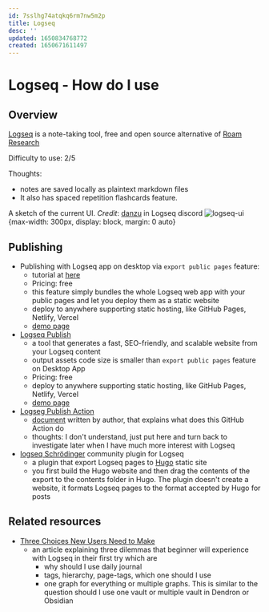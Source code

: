 ```yaml
---
id: 7sslhg74atqkq6rm7nw5m2p
title: Logseq
desc: ''
updated: 1650834768772
created: 1650671611497
---
```

# Logseq - How do I use

## Overview

[Logseq](https://logseq.com/) is a note-taking tool, free and open source alternative of [Roam Research](https://roamresearch.com/)

Difficulty to use: 2/5

Thoughts:
- notes are saved locally as plaintext markdown files
- It also has spaced repetition flashcards feature.

A sketch of the current UI. *Credit*: [danzu](https://discord.com/channels/725182569297215569/756886540038438992/940821337449046097) in Logseq discord
![logseq-ui](https://ik.imagekit.io/casa/h7b-dendron/2022-02-11_logseq-UI_zj-UxZtBZ.png?ik-sdk-version=javascript-1.4.3&updatedAt=1644592013237){max-width: 300px, display: block, margin: 0 auto}

## Publishing

- Publishing with Logseq app on desktop via `export public pages` feature:
    - tutorial at [here](https://logseq.github.io/#/page/Publishing%20(Desktop%20App%20Only))
    - Pricing: free
    - this feature simply bundles the whole Logseq web app with your public pages and let you deploy them as a static website
    - deploy to anywhere supporting static hosting, like GitHub Pages, Netlify, Vercel
    - [demo page](https://docs.logseq.com/#/page/Contents)
- [Logseq Publish](https://github.com/logseq/publish)
    - a tool that generates a fast, SEO-friendly, and scalable website from your Logseq content
    - output assets code size is smaller than `export public pages` feature on Desktop App
    - Pricing: free
    - deploy to anywhere supporting static hosting, like GitHub Pages, Netlify, Vercel
    - [demo page](https://eloquent-keller-6512b6.netlify.app/)
- [Logseg Publish Action](https://github.com/marketplace/actions/logseq-publish)
    - [document](https://pengx17.github.io/knowledge-garden/#/page/logseq%20publish%20github%20action) written by author, that explains what does this GitHub Action do
    - thoughts: I don't understand, just put here and turn back to investigate later when I have much more interest with Logseq
- [logseq Schrödinger](https://github.com/sawhney17/logseq-schrodinger) community plugin for Logseq
    - a plugin that export Logseq pages to [Hugo](https://gohugo.io/) static site
    - you first build the Hugo website and then drag the contents of the export to the contents folder in Hugo. The plugin doesn't create a website, it formats Logseq pages to the format accepted by Hugo for posts


## Related resources

- [Three Choices New Users Need to Make](https://discuss.logseq.com/t/three-choices-new-users-need-to-make/3411)
    - an article explaining three dilemmas that beginner will experience with Logseq in their first try which are
        - why should I use daily journal
        - tags, hierarchy, page-tags, which one should I use
        - one graph for everything or multiple graphs. This is similar to the question should I use one vault or multiple vault in Dendron or Obsidian